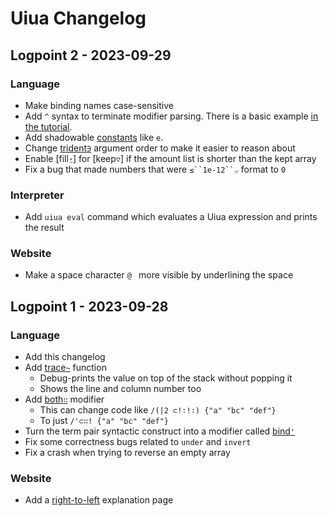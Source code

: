 # Uiua Changelog

## Logpoint 2 - 2023-09-29
### Language
- Make binding names case-sensitive
- Add `^` syntax to terminate modifier parsing. There is a basic example [in the tutorial](http://uiua.org/docs/functions#terminating-modifiers).
- Add shadowable [constants](https://uiua.org/docs/constants) like `e`.
- Change [trident`∋`](https://uiua.org/docs/trident) argument order to make it easier to reason about
- Enable [fill`⍛`] for [keep`▽`] if the amount list is shorter than the kept array
- Fix a bug that made numbers that were `≤``1e-12``⌵` format to `0`
### Interpreter
- Add `uiua eval` command which evaluates a Uiua expression and prints the result
### Website
- Make a space character `@ ` more visible by underlining the space

## Logpoint 1 - 2023-09-28
### Language
- Add this changelog
- Add [trace`~`](https://uiua.org/docs/trace) function
  - Debug-prints the value on top of the stack without popping it
  - Shows the line and column number too
- Add [both`∷`](https://uiua.org/docs/both) modifier
  - This can change code like `/(|2 ⊂!∶!∶) {"a" "bc" "def"}`
  - To just `/'⊂∷! {"a" "bc" "def"}`
- Turn the term pair syntactic construct into a modifier called [bind`'`](https://uiua.org/docs/bind)
- Fix some correctness bugs related to `under` and `invert`
- Fix a crash when trying to reverse an empty array
### Website
- Add a [right-to-left](https://uiua.org/rtl) explanation page
